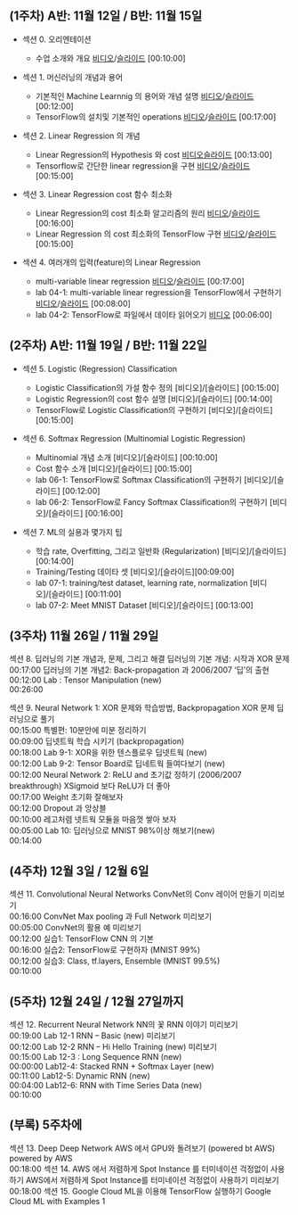
## (1주차) A반: 11월 12일 / B반: 11월 15일

- 섹션 0. 오리엔테이션
    - 수업 소개와 개요	[비디오](https://www.youtube.com/watch?v=BS6O0zOGX4E)/[슬라이드](https://hunkim.github.io/ml/lec0.pdf) [00:10:00]

- 섹션 1. 머신러닝의 개념과 용어
    - 기본적인 Machine Learnnig 의 용어와 개념 설명	[비디오](https://www.youtube.com/watch?v=qPMeuL2LIqY)/[슬라이드](https://hunkim.github.io/ml/lec1.pdf) [00:12:00]
    - TensorFlow의 설치및 기본적인 operations [비디오](https://youtu.be/-57Ne86Ia8w)/[슬라이드](https://docs.google.com/presentation/d/137IlT2N3AYcclqxNuc8j9RDrIeHiYkSZ5JPg_vg9Jqk/edit#slide=id.g1d115b0ec5_0_215) [00:17:00]

- 섹션 2. Linear Regression 의 개념
    - Linear Regression의 Hypothesis 와 cost [비디오](https://www.youtube.com/watch?v=Hax03rCn3UI)[슬라이드](https://hunkim.github.io/ml/lec2.pdf) [00:13:00]
    - Tensorflow로 간단한 linear regression을 구현 [비디오](https://youtu.be/mQGwjrStQgg)/[슬라이드](https://docs.google.com/presentation/d/12raZrY3d244q6jGuC7EykeSPzjP1-FqofMiNlx5Q52o) [00:15:00]

- 섹션 3. Linear Regression cost 함수 최소화 
    - Linear Regression의 cost 최소화 알고리즘의 원리	[비디오](https://www.youtube.com/watch?v=TxIVr-nk1so)/[슬라이드](https://hunkim.github.io/ml/lec3.pdf) [00:16:00]
    - Linear Regression 의 cost 최소화의 TensorFlow 구현 [비디오](https://youtu.be/Y0EF9VqRuEA)/[슬라이드](https://docs.google.com/presentation/d/1Az_ulisKyBH7hVNrQmN_3HyrX1sAxUMqXQvvtaRGYl4) [00:15:00]

- 섹션 4. 여러개의 입력(feature)의 Linear Regression
    - multi-variable linear regression [비디오](https://youtu.be/kPxpJY6fRkY)/[슬라이드](https://docs.google.com/presentation/d/1bHVxjCVvRKjCgtf6OMmxe35nR65LnsERoWSefWscv2I/) [00:17:00]
    - lab 04-1: multi-variable linear regression을 TensorFlow에서 구현하기	[비디오](https://youtu.be/fZUV3xjoZSM)/[슬라이드](https://docs.google.com/presentation/d/1WF5yphSXyzYLG8wmVvOpRmgAlw4vewbK51ZwLAOFZXk) [00:08:00]
    - lab 04-2: TensorFlow로 파일에서 데이타 읽어오기 [비디오](https://youtu.be/o2q4QNnoShY) [00:06:00]


## (2주차) A반: 11월 19일 / B반: 11월 22일

- 섹션 5. Logistic (Regression) Classification 
    - Logistic Classification의 가설 함수 정의	[비디오]/[슬라이드]	[00:15:00]
    - Logistic Regression의 cost 함수 설명 [비디오]/[슬라이드]		[00:14:00]
    - TensorFlow로 Logistic Classification의 구현하기 [비디오]/[슬라이드]		[00:15:00]


- 섹션 6. Softmax Regression (Multinomial Logistic Regression)
    - Multinomial 개념 소개	[비디오]/[슬라이드] [00:10:00]
    - Cost 함수 소개	[비디오]/[슬라이드] [00:15:00]
    - lab 06-1: TensorFlow로 Softmax Classification의 구현하기 [비디오]/[슬라이드]	[00:12:00]
    - lab 06-2: TensorFlow로 Fancy Softmax Classification의 구현하기 [비디오]/[슬라이드]		[00:16:00]


- 섹션 7. ML의 실용과 몇가지 팁
    - 학습 rate, Overfitting, 그리고 일반화 (Regularization)	[비디오]/[슬라이드]	[00:14:00]
    - Training/Testing 데이타 셋		[비디오]/[슬라이드][00:09:00]
    - lab 07-1: training/test dataset, learning rate, normalization [비디오]/[슬라이드]		[00:11:00]
    - lab 07-2: Meet MNIST Dataset [비디오]/[슬라이드] [00:13:00]


## (3주차) 11월 26일 / 11월 29일 

섹션 8. 딥러닝의 기본 개념과, 문제, 그리고 해결
딥러닝의 기본 개념: 시작과 XOR 문제		
00:17:00
딥러닝의 기본 개념2: Back-propagation 과 2006/2007 ‘딥’의 출현		
00:12:00
Lab : Tensor Manipulation (new)		
00:26:00


섹션 9. Neural Network 1: XOR 문제와 학습방법, Backpropagation
XOR 문제 딥러닝으로 풀기		
00:15:00
특별편: 10분안에 미분 정리하기		
00:09:00
딥넷트웍 학습 시키기 (backpropagation)		
00:18:00
Lab 9-1: XOR을 위한 텐스플로우 딥넷트웍 (new)		
00:12:00
Lab 9-2: Tensor Board로 딥네트웍 들여다보기 (new)		
00:12:00
Neural Network 2: ReLU and 초기값 정하기 (2006/2007 breakthrough)
XSigmoid 보다 ReLU가 더 좋아		
00:17:00
Weight 초기화 잘해보자		
00:12:00
Dropout 과 앙상블		
00:10:00
레고처렴 넷트웍 모듈을 마음껏 쌓아 보자		
00:05:00
Lab 10: 딥러닝으로 MNIST 98%이상 해보기(new)		
00:14:00


## (4주차) 12월 3일 / 12월 6일 

섹션 11. Convolutional Neural Networks
ConvNet의 Conv 레이어 만들기	미리보기	
00:16:00
ConvNet Max pooling 과 Full Network	미리보기	
00:05:00
ConvNet의 활용 예	미리보기	
00:12:00
실습1: TensorFlow CNN 의 기본		
00:16:00
실습2: TensorFlow로 구현하자 (MNIST 99%)		
00:12:00
실습3: Class, tf.layers, Ensemble (MNIST 99.5%)		
00:10:00



## (5주차) 12월 24일 / 12월 27일까지

섹션 12. Recurrent Neural Network
NN의 꽃 RNN 이야기	미리보기	
00:19:00
Lab 12-1 RNN – Basic (new)	미리보기	
00:12:00
Lab 12-2 RNN – Hi Hello Training (new)	미리보기	
00:15:00
Lab 12-3 : Long Sequence RNN (new)		
00:00:00
Lab12-4: Stacked RNN + Softmax Layer (new)		
00:11:00
Lab12-5: Dynamic RNN (new)		
00:04:00
Lab12-6: RNN with Time Series Data (new)		
00:10:00

## (부록) 5주차에 

섹션 13. Deep Deep Network AWS 에서 GPU와 돌려보기 (powered bt AWS)
powered by AWS		
00:18:00
섹션 14. AWS 에서 저렴하게 Spot Instance 를 터미네이션 걱정없이 사용하기
AWS에서 저렴하게 Spot Instance를 터미네이션 걱정없이 사용하기	미리보기	
00:18:00
섹션 15. Google Cloud ML을 이용해 TensorFlow 실행하기
Google Cloud ML with Examples 1


